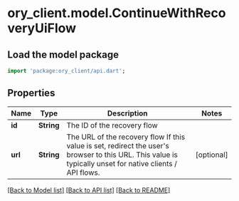 # ory_client.model.ContinueWithRecoveryUiFlow

## Load the model package
```dart
import 'package:ory_client/api.dart';
```

## Properties
Name | Type | Description | Notes
------------ | ------------- | ------------- | -------------
**id** | **String** | The ID of the recovery flow | 
**url** | **String** | The URL of the recovery flow  If this value is set, redirect the user's browser to this URL. This value is typically unset for native clients / API flows. | [optional] 

[[Back to Model list]](../README.md#documentation-for-models) [[Back to API list]](../README.md#documentation-for-api-endpoints) [[Back to README]](../README.md)


